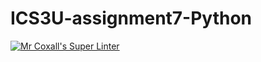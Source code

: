 # ICS3U-assignment7-Python

[![Mr Coxall's Super Linter](https://github.com/Emmanuel-Fofeyin/ICS3U-assignment7-Python/workflows/Mr%20Coxall's%20Super%20Linter/badge.svg)](https://github.com/Emmanuel-Fofeyin/ICS3U-assignment7-Python/actions/)

